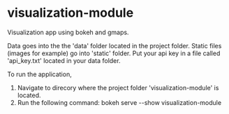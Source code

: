 # visualization-module

Visualization app using bokeh and gmaps.

Data goes into the the 'data' folder located in the project folder.
Static files (images for example) go into 'static' folder.
Put your api key in a file called 'api_key.txt' located in your data folder.

To run the application,
1. Navigate to direcory where the project folder 'visualization-module' is located.
2. Run the following command: bokeh serve --show visualization-module
